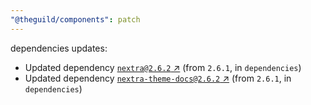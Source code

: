 ```yaml
---
"@theguild/components": patch
---
```

dependencies updates:
  - Updated dependency [`nextra@2.6.2` ↗︎](https://www.npmjs.com/package/nextra/v/2.6.2) (from `2.6.1`, in `dependencies`)
  - Updated dependency [`nextra-theme-docs@2.6.2` ↗︎](https://www.npmjs.com/package/nextra-theme-docs/v/2.6.2) (from `2.6.1`, in `dependencies`)
